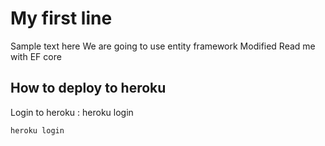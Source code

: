 # My first line
Sample text here
We are going to use entity framework
Modified Read me with EF core

## How to deploy to heroku 
Login to heroku : heroku login

```
heroku login
```


